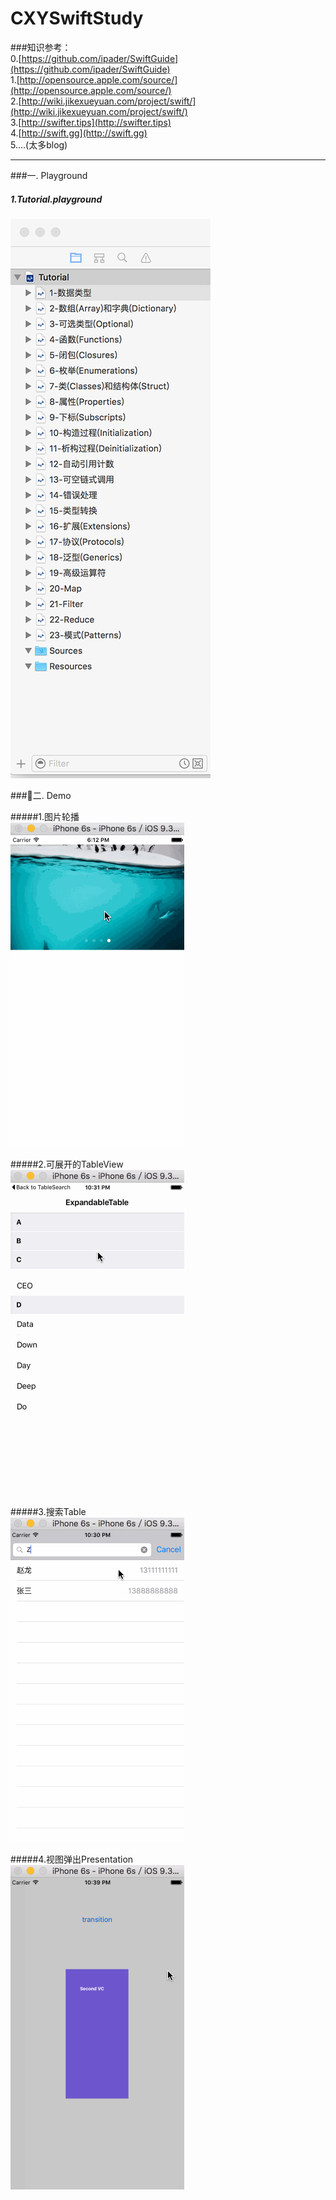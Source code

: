 # CXYSwiftStudy

###知识参考：  
0.[https://github.com/ipader/SwiftGuide](https://github.com/ipader/SwiftGuide)  
1.[http://opensource.apple.com/source/](http://opensource.apple.com/source/)  
2.[http://wiki.jikexueyuan.com/project/swift/](http://wiki.jikexueyuan.com/project/swift/)  
3.[http://swifter.tips](http://swifter.tips)  
4.[http://swift.gg](http://swift.gg)  
5....(太多blog)

---

  

###一. Playground  

##### 1.Tutorial.playground  

![image](/images/tutorial.png)  

  

###二. Demo  

#####1.图片轮播  
![image](/images/CarouselViewDemo.gif)  
  
#####2.可展开的TableView  
![image](/images/ExpandableTable.gif)   
  
#####3.搜索Table  
![image](/images/TableSearch.gif)  
  
#####4.视图弹出Presentation  
![image](/images/PresentationController.gif)  





 